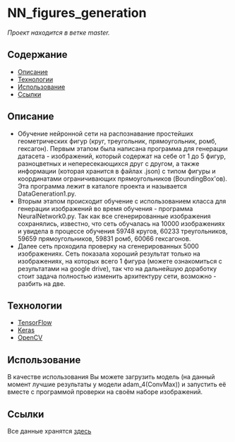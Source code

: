 # NN_figures_generation

*Проект находится в ветке master.*

## Содержание
- [Описание](#описание)
- [Технологии](#технологии)
- [Использование](#использование)
- [Ссылки](#ссылки)


## Описание
- Обучение нейронной сети на распознавание простейших геометрических фигур (круг, треугольник, прямоугольник, ромб, гексагон). Первым этапом была написана программа для генерации датасета - изображений, который содержат на себе от 1 до 5 фигур, разноцветных и непересекающихся друг с другом, а также информации (которая хранится в файлах .json) с типом фигуры и координатами ограничивающих прямоугольников (BoundingBox'ов). Эта программа лежит в каталоге проекта и называется DataGeneration1.py. 
- Вторым этапом происходит обучение с использованием класса для генерации изображений во время обучения - программа NeuralNetwork0.py. Так как все сгенерированные изображения сохранялись, известно, что сеть обучалась на 10000 изображениях и увидела в процессе обучения 59748 кругов, 60233 треугольников, 59659 прямоугольников, 59831 ромб, 60066 гексагонов.
- Далее сеть проходила проверку на сгенерированных 5000 изображениях. Сеть показала хороший результат только на изображениях, на которых всего 1 фигура (можете ознакомиться с результатами на google drive), так что на дальнейшую доработку стоит задача полностью изменить архитектуру сети, возможно - разбить на две.

## Технологии
- [TensorFlow](https://www.tensorflow.org/)
- [Keras](https://keras.io/)
- [OpenCV](https://opencv.org)

## Использование
В качестве использования Вы можете загрузить модель (на данный момент лучшие результаты у модели adam_4(ConvMax)) и запустить её вместе с программой проверки на своём наборе изображений.

## Cсылки
Все данные хранятся [здесь](https://drive.google.com/drive/folders/1tVMbivYXtO3TjhztwvUc50CCZNBPsuzs?usp=sharing)
